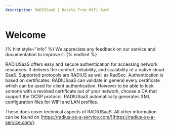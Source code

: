 ```yaml
---
description: RADIUSaaS | Hassle Free Wifi Auth
---
```


# Welcome

{% hint style="info" %}
We appreciate any feedback on our service and documentation to improve it.
{% endhint %}

RADIUSaaS offers easy and secure authentication for accessing network resources. It delivers the comfort, reliability, and scalability of a native cloud SaaS. Supported protocols are RADIUS as well as RadSec. Authentication is based on certificates. RADIUSaaS can validate in general every certificate which can be used for client authentication. However to be able to lock somone with a revoked certificate out of your network, choose a CA that support the OCSP protocol. RADIUSaaS automatically generates XML configuration files for WIFI and LAN profiles.

These docs cover technical aspects of RADIUSaaS. All other information can be found on [https://radius-as-a-service.com/](https://radius-as-a-service.com/).

